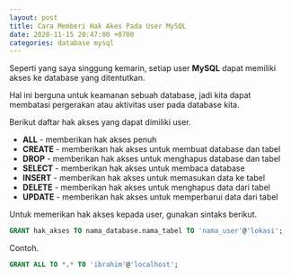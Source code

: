```yaml
---
layout: post
title: Cara Memberi Hak Akes Pada User MySQL
date: 2020-11-15 20:47:00 +0700
categories: database mysql
---
```


Seperti yang saya singgung kemarin, setiap user __MySQL__ dapat memiliki akses ke database yang ditentutkan.

Hal ini berguna untuk keamanan sebuah database, jadi kita dapat membatasi pergerakan atau aktivitas user pada database kita.

Berikut daftar hak akses yang dapat dimiliki user.

- __ALL__ - memberikan hak akses penuh
- __CREATE__ - memberikan hak akses untuk membuat database dan tabel
- __DROP__ - memberikan hak akses untuk menghapus database dan tabel
- __SELECT__ - memberikan hak akses untuk membaca database
- __INSERT__ - memberikan hak akses untuk memasukan data ke tabel
- __DELETE__ - memberikan hak akses untuk menghapus data dari tabel
- __UPDATE__ - memberikan hak akses untuk memperbarui data dari tabel


Untuk memerikan hak akses kepada user, gunakan sintaks berikut.

```sql
GRANT hak_akses TO nama_database.nama_tabel TO 'nama_user'@'lokasi';
```

Contoh.

```sql
GRANT ALL TO *.* TO 'ibrahim'@'localhost';
```